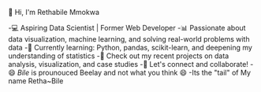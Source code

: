 👋 Hi, I'm Rethabile Mmokwa

-💻 Aspiring Data Scientist | Former Web Developer
-📊 Passionate about data visualization, machine learning, and solving real-world problems with data
-🌱 Currently learning: Python, pandas, scikit-learn, and deepening my understanding of statistics
-📂 Check out my recent projects on data analysis, visualization, and case studies
-🔗 Let's connect and collaborate!
-😄 *Bile* is prounouced Beelay and not what you think 😄 
-Its the "tail" of My name Retha~Bile
